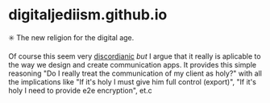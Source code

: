 # digitaljediism.github.io
:eight_spoked_asterisk: The new religion for the digital age.

Of course this seem very [discordianic](http://en.wikipedia.org/wiki/Discordianism) *but* I argue that it really is 
aplicable to the way we design and create communication apps.
It provides this simple reasoning "Do I really treat the communication of my client as holy?" with all the implications
like "If it's holy I must give him full control (export)", "If it's holy I need to provide e2e encryption", et.c
